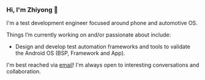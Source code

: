 ### Hi, I'm Zhiyong 👋

I'm a test development engineer focused around phone and automotive OS.

Things I’m currently working on and/or passionate about include:

- Design and develop test automation frameworks and tools to validate the Android OS (BSP, Framework and App).

I'm best reached via [email](mailto:zhiyongzg@gmail.com)! I'm always open to interesting conversations and collaboration.
